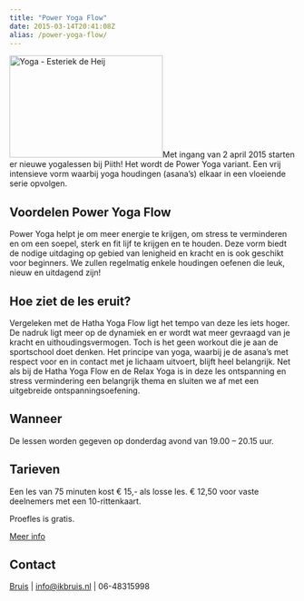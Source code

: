 ```yaml
---
title: "Power Yoga Flow"
date: 2015-03-14T20:41:08Z
alias: /power-yoga-flow/
---
```

<img class="alignright size-medium wp-image-1004" src="https://res.cloudinary.com/piith/image/upload/2015/03/MH141117-Y007-270x180.jpg" alt="Yoga - Esteriek de Heij" width="270" height="180" />Met ingang van 2 april 2015 starten er nieuwe yogalessen bij Piith! Het wordt de Power Yoga variant. Een vrij intensieve vorm waarbij yoga houdingen (asana’s) elkaar in een vloeiende serie opvolgen.

<h2>Voordelen Power Yoga Flow</h2>

Power Yoga helpt je om meer energie te krijgen, om stress te verminderen en om een soepel, sterk en fit lijf te krijgen en te houden. Deze vorm biedt de nodige uitdaging op gebied van lenigheid en kracht en is ook geschikt voor beginners. We zullen regelmatig enkele houdingen oefenen die leuk, nieuw en uitdagend zijn!

<h2>Hoe ziet de les eruit?</h2>

<!--more-->

Vergeleken met de Hatha Yoga Flow ligt het tempo van deze les iets hoger. De nadruk ligt meer op de dynamiek en er wordt wat meer gevraagd van je kracht en uithoudingsvermogen. Toch is het geen workout die je aan de sportschool doet denken. Het principe van yoga, waarbij je de asana’s met respect voor en in contact met je lichaam uitvoert, blijft heel belangrijk.
Net als bij de Hatha Yoga Flow en de Relax Yoga is in deze les ontspanning en stress vermindering een belangrijk thema en sluiten we af met een uitgebreide ontspanningsoefening.

<h2>Wanneer</h2>

De lessen worden gegeven op donderdag avond van 19.00 – 20.15 uur.

<h2>Tarieven</h2>

Een les van 75 minuten kost € 15,- als losse les. € 12,50 voor vaste deelnemers met een 10-rittenkaart.

Proefles is gratis.

<a href="http://www.ikbruis.nl/yoga/">Meer info</a>

<h2>Contact</h2>

<a href="http://www.ikbruis.nl"> Bruis</a> | <a href="mailto:info@ikbruis.nl">info@ikbruis.nl</a> | 06-48315998